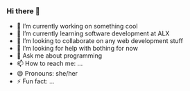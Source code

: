 ### Hi there 👋

- 🔭 I’m currently working on something cool
- 🌱 I’m currently learning software development at ALX
- 👯 I’m looking to collaborate on any web development stuff
- 🤔 I’m looking for help with bothing for now
- 💬 Ask me about programming
- 📫 How to reach me: ...
- 😄 Pronouns: she/her
- ⚡ Fun fact: ...
